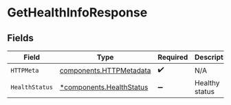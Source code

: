 # GetHealthInfoResponse


## Fields

| Field                                                               | Type                                                                | Required                                                            | Description                                                         |
| ------------------------------------------------------------------- | ------------------------------------------------------------------- | ------------------------------------------------------------------- | ------------------------------------------------------------------- |
| `HTTPMeta`                                                          | [components.HTTPMetadata](../../models/components/httpmetadata.md)  | :heavy_check_mark:                                                  | N/A                                                                 |
| `HealthStatus`                                                      | [*components.HealthStatus](../../models/components/healthstatus.md) | :heavy_minus_sign:                                                  | Healthy status                                                      |